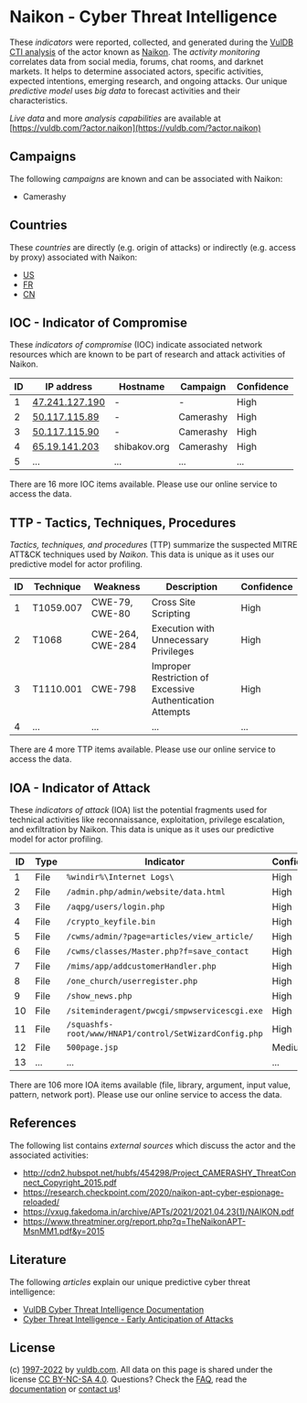 # Naikon - Cyber Threat Intelligence

These _indicators_ were reported, collected, and generated during the [VulDB CTI analysis](https://vuldb.com/?kb.cti) of the actor known as [Naikon](https://vuldb.com/?actor.naikon). The _activity monitoring_ correlates data from social media, forums, chat rooms, and darknet markets. It helps to determine associated actors, specific activities, expected intentions, emerging research, and ongoing attacks. Our unique _predictive model_ uses _big data_ to forecast activities and their characteristics.

_Live data_ and more _analysis capabilities_ are available at [https://vuldb.com/?actor.naikon](https://vuldb.com/?actor.naikon)

## Campaigns

The following _campaigns_ are known and can be associated with Naikon:

* Camerashy

## Countries

These _countries_ are directly (e.g. origin of attacks) or indirectly (e.g. access by proxy) associated with Naikon:

* [US](https://vuldb.com/?country.us)
* [FR](https://vuldb.com/?country.fr)
* [CN](https://vuldb.com/?country.cn)

## IOC - Indicator of Compromise

These _indicators of compromise_ (IOC) indicate associated network resources which are known to be part of research and attack activities of Naikon.

ID | IP address | Hostname | Campaign | Confidence
-- | ---------- | -------- | -------- | ----------
1 | [47.241.127.190](https://vuldb.com/?ip.47.241.127.190) | - | - | High
2 | [50.117.115.89](https://vuldb.com/?ip.50.117.115.89) | - | Camerashy | High
3 | [50.117.115.90](https://vuldb.com/?ip.50.117.115.90) | - | Camerashy | High
4 | [65.19.141.203](https://vuldb.com/?ip.65.19.141.203) | shibakov.org | Camerashy | High
5 | ... | ... | ... | ...

There are 16 more IOC items available. Please use our online service to access the data.

## TTP - Tactics, Techniques, Procedures

_Tactics, techniques, and procedures_ (TTP) summarize the suspected MITRE ATT&CK techniques used by _Naikon_. This data is unique as it uses our predictive model for actor profiling.

ID | Technique | Weakness | Description | Confidence
-- | --------- | -------- | ----------- | ----------
1 | T1059.007 | CWE-79, CWE-80 | Cross Site Scripting | High
2 | T1068 | CWE-264, CWE-284 | Execution with Unnecessary Privileges | High
3 | T1110.001 | CWE-798 | Improper Restriction of Excessive Authentication Attempts | High
4 | ... | ... | ... | ...

There are 4 more TTP items available. Please use our online service to access the data.

## IOA - Indicator of Attack

These _indicators of attack_ (IOA) list the potential fragments used for technical activities like reconnaissance, exploitation, privilege escalation, and exfiltration by Naikon. This data is unique as it uses our predictive model for actor profiling.

ID | Type | Indicator | Confidence
-- | ---- | --------- | ----------
1 | File | `%windir%\Internet Logs\` | High
2 | File | `/admin.php/admin/website/data.html` | High
3 | File | `/aqpg/users/login.php` | High
4 | File | `/crypto_keyfile.bin` | High
5 | File | `/cwms/admin/?page=articles/view_article/` | High
6 | File | `/cwms/classes/Master.php?f=save_contact` | High
7 | File | `/mims/app/addcustomerHandler.php` | High
8 | File | `/one_church/userregister.php` | High
9 | File | `/show_news.php` | High
10 | File | `/siteminderagent/pwcgi/smpwservicescgi.exe` | High
11 | File | `/squashfs-root/www/HNAP1/control/SetWizardConfig.php` | High
12 | File | `500page.jsp` | Medium
13 | ... | ... | ...

There are 106 more IOA items available (file, library, argument, input value, pattern, network port). Please use our online service to access the data.

## References

The following list contains _external sources_ which discuss the actor and the associated activities:

* http://cdn2.hubspot.net/hubfs/454298/Project_CAMERASHY_ThreatConnect_Copyright_2015.pdf
* https://research.checkpoint.com/2020/naikon-apt-cyber-espionage-reloaded/
* https://vxug.fakedoma.in/archive/APTs/2021/2021.04.23(1)/NAIKON.pdf
* https://www.threatminer.org/report.php?q=TheNaikonAPT-MsnMM1.pdf&y=2015

## Literature

The following _articles_ explain our unique predictive cyber threat intelligence:

* [VulDB Cyber Threat Intelligence Documentation](https://vuldb.com/?kb.cti)
* [Cyber Threat Intelligence - Early Anticipation of Attacks](https://www.scip.ch/en/?labs.20201022)

## License

(c) [1997-2022](https://vuldb.com/?kb.changelog) by [vuldb.com](https://vuldb.com/?kb.about). All data on this page is shared under the license [CC BY-NC-SA 4.0](https://creativecommons.org/licenses/by-nc-sa/4.0/). Questions? Check the [FAQ](https://vuldb.com/?kb.faq), read the [documentation](https://vuldb.com/?kb) or [contact us](https://vuldb.com/?contact)!
